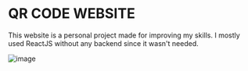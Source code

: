 # QR CODE WEBSITE

This website is a personal project made for improving my skills. I mostly used ReactJS without any backend since it wasn't needed.

![image](https://user-images.githubusercontent.com/79804244/142759042-d398d34f-e9b3-4686-ad2e-be5a6aa2475a.png)
